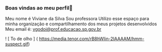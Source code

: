 ### Boas vindas ao meu perfil👋




Meu nome é Viviane da Silva
Sou professora
Utilizo esse espaço para minha organização e compartilhamento dos meus projetos desenvolvidos
Meu email é: vgodoi@prof.educacao.sp.gov.br

! [ To de olho ] ( https://media.tenor.com/rB8hWIin-2IAAAAM/hmm-suspect.gif) 
